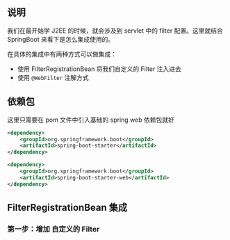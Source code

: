 ## 说明

我们在最开始学 J2EE 的时候，就会涉及到 servlet 中的 filter 配置。这里就结合 SpringBoot 来看下是怎么集成使用的。

在具体的集成中有两种方式可以做集成：

- 使用 FilterRegistrationBean 将我们自定义的 Filter 注入进去
- 使用 `@WebFilter` 注解方式

## 依赖包

这里只需要在 pom 文件中引入基础的 spring web 依赖包就好

```xml
<dependency>
    <groupId>org.springframework.boot</groupId>
    <artifactId>spring-boot-starter</artifactId>
</dependency>

<dependency>
    <groupId>org.springframework.boot</groupId>
    <artifactId>spring-boot-starter-web</artifactId>
</dependency>
```


## FilterRegistrationBean 集成

### 第一步：增加 自定义的 Filter

```java

```